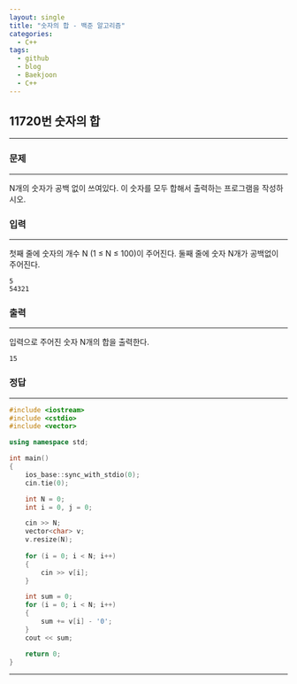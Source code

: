 ```yaml
---
layout: single
title: "숫자의 합 - 백준 알고리즘"
categories:
  - C++
tags:
  - github
  - blog
  - Baekjoon
  - C++
---
```

## 11720번 **숫자의 합**
---

### 문제
---
  N개의 숫자가 공백 없이 쓰여있다. 이 숫자를 모두 합해서 출력하는 프로그램을 작성하시오.

### 입력
---
첫째 줄에 숫자의 개수 N (1 ≤ N ≤ 100)이 주어진다. 둘째 줄에 숫자 N개가 공백없이 주어진다.
```
5
54321
```

### 출력
---
입력으로 주어진 숫자 N개의 합을 출력한다.
```
15
```

### 정답
---
```c++
#include <iostream>
#include <cstdio>
#include <vector>

using namespace std;

int main()
{
	ios_base::sync_with_stdio(0);
	cin.tie(0);

	int N = 0;
	int i = 0, j = 0;

	cin >> N;
	vector<char> v;
	v.resize(N);
  
	for (i = 0; i < N; i++)
	{
		cin >> v[i];
	}

	int sum = 0;
	for (i = 0; i < N; i++)
	{
		sum += v[i] - '0';
	}
	cout << sum;

	return 0;
}
```

---
